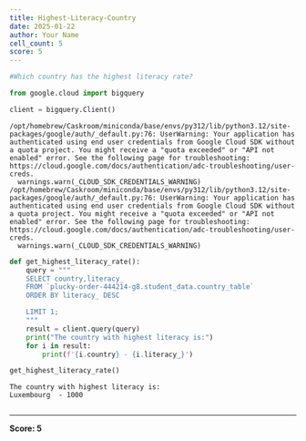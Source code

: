 ```yaml
---
title: Highest-Literacy-Country
date: 2025-01-22
author: Your Name
cell_count: 5
score: 5
---
```


```python
#Which country has the highest literacy rate?
```


```python
from google.cloud import bigquery
```


```python
client = bigquery.Client()
```

    /opt/homebrew/Caskroom/miniconda/base/envs/py312/lib/python3.12/site-packages/google/auth/_default.py:76: UserWarning: Your application has authenticated using end user credentials from Google Cloud SDK without a quota project. You might receive a "quota exceeded" or "API not enabled" error. See the following page for troubleshooting: https://cloud.google.com/docs/authentication/adc-troubleshooting/user-creds. 
      warnings.warn(_CLOUD_SDK_CREDENTIALS_WARNING)
    /opt/homebrew/Caskroom/miniconda/base/envs/py312/lib/python3.12/site-packages/google/auth/_default.py:76: UserWarning: Your application has authenticated using end user credentials from Google Cloud SDK without a quota project. You might receive a "quota exceeded" or "API not enabled" error. See the following page for troubleshooting: https://cloud.google.com/docs/authentication/adc-troubleshooting/user-creds. 
      warnings.warn(_CLOUD_SDK_CREDENTIALS_WARNING)



```python
def get_highest_literacy_rate():
    query = """
    SELECT country,literacy_ 
    FROM `plucky-order-444214-g8.student_data.country_table`
    ORDER BY literacy_ DESC

    LIMIT 1;
    """
    result = client.query(query)
    print("The country with highest literacy is:")
    for i in result:
        print(f'{i.country} - {i.literacy_}')

get_highest_literacy_rate()
```

    The country with highest literacy is:
    Luxembourg  - 1000



```python

```


---
**Score: 5**
